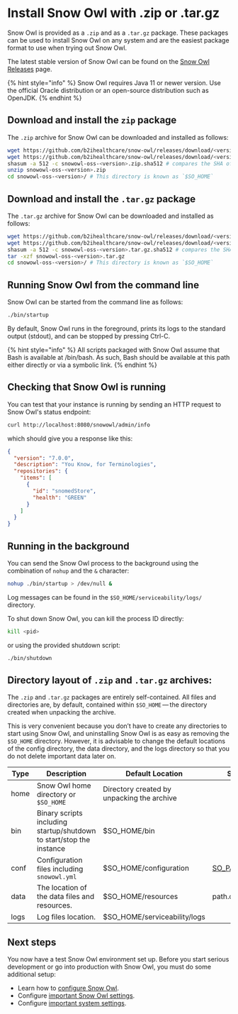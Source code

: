 # Install Snow Owl with .zip or .tar.gz

Snow Owl is provided as a `.zip` and as a `.tar.gz` package. These packages can be used to install Snow Owl on any system and are the easiest package format to use when trying out Snow Owl.

The latest stable version of Snow Owl can be found on the [Snow Owl Releases](https://github.com/b2ihealthcare/snow-owl/releases) page.

{% hint style="info" %}
Snow Owl requires Java 11 or newer version. Use the official Oracle distribution or an open-source distribution such as OpenJDK.
{% endhint %}

## Download and install the `zip` package

The `.zip` archive for Snow Owl can be downloaded and installed as follows:

```bash
wget https://github.com/b2ihealthcare/snow-owl/releases/download/<version>/snow-owl-oss-<version>.zip
wget https://github.com/b2ihealthcare/snow-owl/releases/download/<version>/snow-owl-oss-<version>.zip.sha512
shasum -a 512 -c snowowl-oss-<version>.zip.sha512 # compares the SHA of the downloaded archive, should output: `snowowl-oss-<version>.zip: OK.`
unzip snowowl-oss-<version>.zip
cd snowowl-oss-<version>/ # This directory is known as `$SO_HOME`
```

## Download and install the `.tar.gz` package

The `.tar.gz` archive for Snow Owl can be downloaded and installed as follows:

```bash
wget https://github.com/b2ihealthcare/snow-owl/releases/download/<version>/snow-owl-oss-<version>.tar.gz
wget https://github.com/b2ihealthcare/snow-owl/releases/download/<version>/snow-owl-oss-<version>.tar.gz.sha512
shasum -a 512 -c snowowl-oss-<version>.tar.gz.sha512 # compares the SHA of the downloaded archive, should output: `snowowl-oss-<version>.tar.gz: OK.` 
tar -xzf snowowl-oss-<version>.tar.gz
cd snowowl-oss-<version>/ # This directory is known as `$SO_HOME`
```

## Running Snow Owl from the command line

Snow Owl can be started from the command line as follows:

```bash
./bin/startup
```

By default, Snow Owl runs in the foreground, prints its logs to the standard output (stdout), and can be stopped by pressing Ctrl-C.

{% hint style="info" %}
All scripts packaged with Snow Owl assume that Bash is available at /bin/bash. As such, Bash should be available at this path either directly or via a symbolic link.
{% endhint %}

## Checking that Snow Owl is running

You can test that your instance is running by sending an HTTP request to Snow Owl's status endpoint:

```bash
curl http://localhost:8080/snowowl/admin/info
```

which should give you a response like this:

```json
{
  "version": "7.0.0",
  "description": "You Know, for Terminologies",
  "repositories": {
    "items": [
      {
        "id": "snomedStore",
        "health": "GREEN"
      }
    ]
  }
}
```

## Running in the background

You can send the Snow Owl process to the background using the combination of `nohup` and the `&` character:

```bash
nohup ./bin/startup > /dev/null &
```

Log messages can be found in the `$SO_HOME/serviceability/logs/` directory.

To shut down Snow Owl, you can kill the process ID directly:

```bash
kill <pid>
```

or using the provided shutdown script:

```bash
./bin/shutdown
```

## Directory layout of `.zip` and `.tar.gz` archives:

The `.zip` and `.tar.gz` packages are entirely self-contained. All files and directories are, by default, contained within `$SO_HOME` — the directory created when unpacking the archive.

This is very convenient because you don’t have to create any directories to start using Snow Owl, and uninstalling Snow Owl is as easy as removing the `$SO_HOME` directory. However, it is advisable to change the default locations of the config directory, the data directory, and the logs directory so that you do not delete important data later on.

| Type          | Description             | Default Location  | Setting |
| ------------- | ----------------------- | ----------------- | ------- |
| home          | Snow Owl home directory or `$SO_HOME` | Directory created by unpacking the archive ||
| bin           | Binary scripts including startup/shutdown to start/stop the instance       | $SO_HOME/bin ||
| conf          | Configuration files including `snowowl.yml` | $SO_HOME/configuration | [SO_PATH_CONF](../configure/index.md#config-files-location) |
| data          | The location of the data files and resources. | $SO_HOME/resources | path.data |
| logs          | Log files location. | $SO_HOME/serviceability/logs ||

## Next steps

You now have a test Snow Owl environment set up. Before you start serious development or go into production with Snow Owl, you must do some additional setup:

* Learn how to [configure Snow Owl](../configure/index.md).
* Configure [important Snow Owl settings](../configure/important-settings.md).
* Configure [important system settings](../configure/).